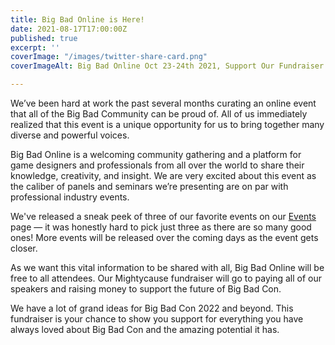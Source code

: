 ```yaml
---
title: Big Bad Online is Here!
date: 2021-08-17T17:00:00Z
published: true
excerpt: ''
coverImage: "/images/twitter-share-card.png"
coverImageAlt: Big Bad Online Oct 23-24th 2021, Support Our Fundraiser

---
```

We’ve been hard at work the past several months curating an online event that all of the Big Bad Community can be proud of. All of us immediately realized that this event is a unique opportunity for us to bring together many diverse and powerful voices.

Big Bad Online is a welcoming community gathering and a platform for game designers and professionals from all over the world to share their knowledge, creativity, and insight. We are very excited about this event as the caliber of panels and seminars we’re presenting are on par with professional industry events.

We've released a sneak peek of three of our favorite events on our [Events](/events/) page — it was honestly hard to pick just three as there are so many good ones! More events will be released over the coming days as the event gets closer.

As we want this vital information to be shared with all, Big Bad Online will be free to all attendees. Our Mightycause fundraiser will go to paying all of our speakers and raising money to support the future of Big Bad Con.

We have a lot of grand ideas for Big Bad Con 2022 and beyond. This fundraiser is your chance to show you support for everything you have always loved about Big Bad Con and the amazing potential it has.
